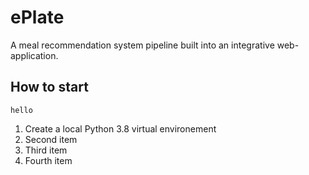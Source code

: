 # ePlate
A meal recommendation system pipeline built into an integrative web-application.

## How to start
```
hello
```
<ol>
<li>Create a local Python 3.8 virtual environement</li>
<li>Second item</li>
<li>Third item</li>
<li>Fourth item</li>
</ol>


